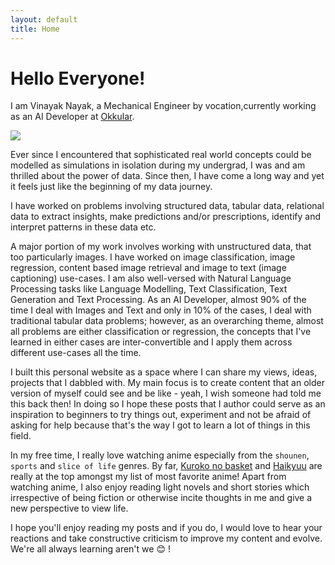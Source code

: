 ```yaml
---
layout: default
title: Home
---
```


# Hello Everyone!

I am Vinayak Nayak, a Mechanical Engineer by vocation,currently working as an AI Developer at [Okkular](https://www.okkular.io/). 

![](https://images-na.ssl-images-amazon.com/images/I/51GjMcImlOL.jpg)

Ever since I encountered that sophisticated real world concepts could be modelled as simulations in isolation during my undergrad, I was and am thrilled about the power of data. Since then, I have come a long way and yet it feels just like the beginning of my data journey.

I have worked on problems involving structured data, tabular data, relational data to extract insights, make predictions and/or prescriptions, identify and interpret patterns in these data etc. 

A major portion of my work involves working with unstructured data, that too particularly images. I have worked on image classification, image regression, content based image retrieval and image to text (image captioning) use-cases. I am also well-versed with Natural Language Processing tasks like Language Modelling, Text Classification, Text Generation and Text Processing. As an AI Developer, almost 90% of the time I deal with Images and Text and only in 10% of the cases, I deal with traditional tabular data problems; however, as an overarching theme, almost all problems are either classification or regression, the concepts that I've learned in either cases are inter-convertible and I apply them across different use-cases all the time. 

I built this personal website as a space where I can share my views, ideas, projects that I dabbled with. My main focus is to create content that an older version of myself could see and be like - yeah, I wish someone had told me this back then! In doing so I hope these posts that I author could serve as an inspiration to beginners to try things out, experiment and not be afraid of asking for help because that's the way I got to learn a lot of things in this field. 

In my free time, I really love watching anime especially from the `shounen`, `sports` and  `slice of life` genres. By far, [Kuroko no basket](https://myanimelist.net/anime/11771/Kuroko_no_Basket) and [Haikyuu](https://myanimelist.net/anime/20583/Haikyuu) are really at the top amongst my list of most favorite anime! Apart from watching anime, I also enjoy reading light novels and short stories which irrespective of being fiction or otherwise incite thoughts in me and give a new perspective to view life.

I hope you'll enjoy reading my posts and if you do, I would love to hear your reactions and take constructive criticism to improve my content and evolve. We're all always learning aren't we :blush: ! 

<!-- <div class="posts">
  {% for post in paginator.posts %}
  <div class="post">
    <h1 class="post-title">
      <a href="{{ post.url }}">
        {{ post.title }}
      </a>
    </h1>

    <span class="post-date">{{ post.date | date_to_string }}</span>

    {{ post.content }}
  </div>
  {% endfor %}
</div>

<div class="pagination">
  {% if paginator.next_page %}
    <a class="pagination-item older" href="{{ site.baseurl }}page{{paginator.next_page}}">Older</a>
  {% else %}
    <span class="pagination-item older">Older</span>
  {% endif %}
  {% if paginator.previous_page %}
    {% if paginator.page == 2 %}
      <a class="pagination-item newer" href="{{ site.baseurl }}">Newer</a>
    {% else %}
      <a class="pagination-item newer" href="{{ site.baseurl }}page{{paginator.previous_page}}">Newer</a>
    {% endif %}
  {% else %}
    <span class="pagination-item newer">Newer</span>
  {% endif %}
</div> -->

